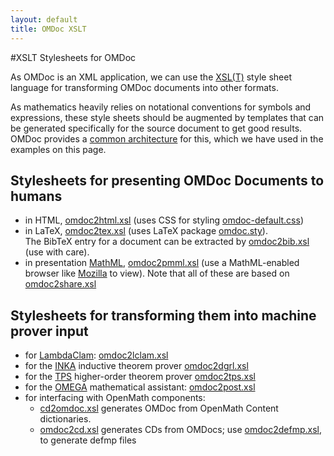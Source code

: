 ```yaml
---
layout: default
title: OMDoc XSLT
---
```


#XSLT Stylesheets for OMDoc

As OMDoc is an XML application, we can use the [XSL(T)](http://www.w3.org/Style/XSL) style sheet language for transforming OMDoc documents into other formats.

As mathematics heavily relies on notational conventions for symbols and expressions, these style sheets should be augmented by templates that can be generated specifically for the source document to get good results. OMDoc provides a [common architecture](../PresArchitecture) for this, which we have used in the examples on this page.

 
## Stylesheets for presenting OMDoc Documents to humans

* in HTML, [omdoc2html.xsl](https://github.com/OMDoc/OMDoc-1.2/xsl/omdoc2html.xsl) (uses CSS for styling [omdoc-default.css](https://github.com/OMDoc/OMDoc-1.2/lib/omdoc-default.css)) 
* in LaTeX, [omdoc2tex.xsl](https://github.com/OMDoc/OMDoc-1.2/xsl/omdoc2tex.xsl) (uses LaTeX package [omdoc.sty](https://github.com/OMDoc/OMDoc-1.2/lib/omdoc.sty)).  
 The BibTeX entry for a document can be extracted by [omdoc2bib.xsl](https://github.com/OMDoc/OMDoc-1.2/xsl/omdoc2bib.xsl) (use with care). 
* in presentation [MathML](http://www.w3c.org/MATH), [omdoc2pmml.xsl](https://github.com/OMDoc/OMDoc-1.2/xsl/omdoc2pmml.xsl) (use a MathML-enabled browser like [Mozilla](http://www.mozilla.org/projects/mathml) to view). Note that all of these are based on [omdoc2share.xsl](https://github.com/OMDoc/OMDoc-1.2/xsl/omdoc2share.xsl) 

 
## Stylesheets for transforming them into machine prover input

* for [LambdaClam](http://dream.dai.ed.ac.uk/software/systems/lambda-clam): [omdoc2lclam.xsl](https://github.com/OMDoc/OMDoc-1.2/xsl/omdoc2lclam.xsl) 
* for the [INKA](http://www.dfki.de/vse/systems/inka/inka5.html) inductive theorem prover [omdoc2dgrl.xsl](https://github.com/OMDoc/OMDoc-1.2/xsl/omdoc2dgrl.xsl) 
* for the [TPS](http://gtps.math.cmu.edu/tps.html)  higher-order theorem prover [omdoc2tps.xsl](https://github.com/OMDoc/OMDoc-1.2/xsl/omdoc2tps.xsl) 
* for the [OMEGA](http://www.ags.uni-sb.de/~omega/) mathematical assistant: [omdoc2post.xsl](https://github.com/OMDoc/OMDoc-1.2/xsl/omdoc2post.xsl) 
* for interfacing with  OpenMath components: 
  * [cd2omdoc.xsl](https://github.com/OMDoc/OMDoc-1.2/xsl/cd2omdoc.xsl) generates OMDoc from  OpenMath Content dictionaries. 
  * [omdoc2cd.xsl](https://github.com/OMDoc/OMDoc-1.2/xsl/omdoc2cd.xsl) generates CDs from OMDocs; use  [omdoc2defmp.xsl](https://github.com/OMDoc/OMDoc-1.2/xsl/omdoc2defmp.xsl), to generate defmp files 
